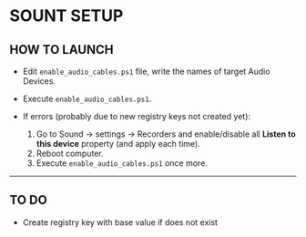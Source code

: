 # SOUNT SETUP

## HOW TO LAUNCH

- Edit `enable_audio_cables.ps1` file, write the names of target Audio Devices.

- Execute `enable_audio_cables.ps1`.

- If errors (probably due to new registry keys not created yet):
    1) Go to Sound -> settings -> Recorders and enable/disable all **Listen to this device** property (and apply each time).
    2) Reboot computer.
    3) Execute `enable_audio_cables.ps1` once more.


---

## TO DO

- Create registry key with base value if does not exist